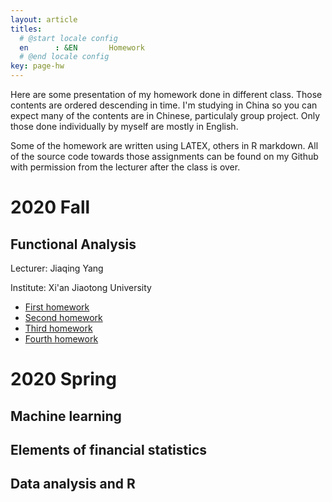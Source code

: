 ```yaml
---
layout: article
titles:
  # @start locale config
  en      : &EN       Homework
  # @end locale config
key: page-hw
---
```


Here are some presentation of my homework done in different class. Those contents are ordered descending in time. I'm studying in China so you can expect many of the contents are in Chinese, particulaly group project. Only those done individually by myself are mostly in English. 

Some of the homework are written using LATEX, others in R markdown. All of the source code towards those assignments can be found on my Github with permission from the lecturer after the class is over.

# 2020 Fall

## Functional Analysis

Lecturer: Jiaqing Yang

Institute: Xi'an Jiaotong University

- [First homework](https://martyrzsd.github.io/homework/2020/FA/1st_hw.pdf)
- [Second homework](https://martyrzsd.github.io/homework/2020/FA/2nd_hw.pdf)
- [Third homework](https://martyrzsd.github.io/homework/2020/FA/3th_hw.pdf)
- [Fourth homework](https://martyrzsd.github.io/homework/2020/FA/4th_hw.pdf)

# 2020 Spring

## Machine learning

## Elements of financial statistics

## Data analysis and R
